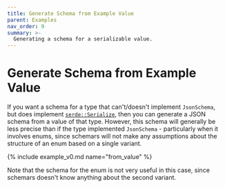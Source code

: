 ```yaml
---
title: Generate Schema from Example Value
parent: Examples
nav_order: 9
summary: >-
  Generating a schema for a serializable value.
---
```


# Generate Schema from Example Value

If you want a schema for a type that can't/doesn't implement `JsonSchema`, but does implement [`serde::Serialize`](https://docs.serde.rs/serde/trait.Serialize.html), then you can generate a JSON schema from a value of that type. However, this schema will generally be less precise than if the type implemented `JsonSchema` - particularly when it involves enums, since schemars will not make any assumptions about the structure of an enum based on a single variant.

{% include example_v0.md name="from_value" %}

Note that the schema for the enum is not very useful in this case, since schemars doesn't know anything about the second variant.
